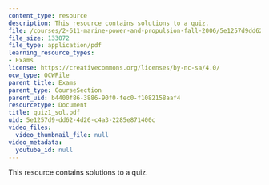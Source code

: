 ```yaml
---
content_type: resource
description: This resource contains solutions to a quiz.
file: /courses/2-611-marine-power-and-propulsion-fall-2006/5e1257d9dd624d26c4a32285e871400c_quiz1_sol.pdf
file_size: 133072
file_type: application/pdf
learning_resource_types:
- Exams
license: https://creativecommons.org/licenses/by-nc-sa/4.0/
ocw_type: OCWFile
parent_title: Exams
parent_type: CourseSection
parent_uid: b4400f86-3886-90f0-fec0-f1082158aaf4
resourcetype: Document
title: quiz1_sol.pdf
uid: 5e1257d9-dd62-4d26-c4a3-2285e871400c
video_files:
  video_thumbnail_file: null
video_metadata:
  youtube_id: null
---
```

This resource contains solutions to a quiz.